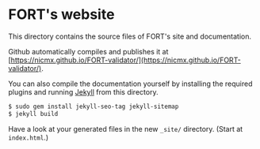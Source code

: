 # FORT's website

This directory contains the source files of FORT's site and documentation.

Github automatically compiles and publishes it at [https://nicmx.github.io/FORT-validator/](https://nicmx.github.io/FORT-validator/).

You can also compile the documentation yourself by installing the required plugins and running [Jekyll](http://jekyllrb.com/) from this directory.

```bash
$ sudo gem install jekyll-seo-tag jekyll-sitemap
$ jekyll build
```

Have a look at your generated files in the new `_site/` directory. (Start at `index.html`.)

